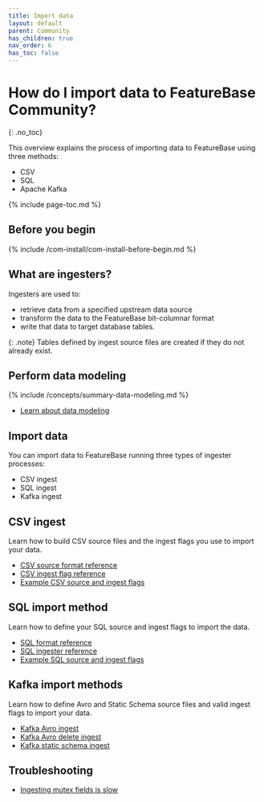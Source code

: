```yaml
---
title: Import data
layout: default
parent: Community
has_children: true
nav_order: 6
has_toc: false
---
```


# How do I import data to FeatureBase Community?
{: .no_toc}

This overview explains the process of importing data to FeatureBase using three methods:
* CSV
* SQL
* Apache Kafka

{% include page-toc.md %}

## Before you begin

{% include /com-install/com-install-before-begin.md %}

## What are ingesters?

Ingesters are used to:
* retrieve data from a specified upstream data source
* transform the data to the FeatureBase bit-columnar format
* write that data to target database tables.

{: .note}
Tables defined by ingest source files are created if they do not already exist.

## Perform data modeling

{% include /concepts/summary-data-modeling.md %}

* [Learn about data modeling](/docs/concepts/overview-data-modeling/)

## Import data

You can import data to FeatureBase running three types of ingester processes:

* CSV ingest
* SQL ingest
* Kafka ingest

## CSV ingest

Learn how to build CSV source files and the ingest flags you use to import your data.

* [CSV source format reference](/docs/community/com-ingest/com-ingest-source-csv)
* [CSV ingest flag reference](/docs/community/com-ingest/com-ingest-flags-csv)
* [Example CSV source and ingest flags](/docs/community/com-ingest/com-ingest-example-csv)

## SQL import method

Learn how to define your SQL source and ingest flags to import the data.

* [SQL format reference](/docs/community/com-ingest/com-ingest-source-sql)
* [SQL ingester reference](/docs/community/com-ingest/com-ingest-flags-sql)
* [Example SQL source and ingest flags](/docs/community/com-ingest/com-ingest-example-sql)

## Kafka import methods

Learn how to define Avro and Static Schema source files and valid ingest flags to import your data.

* [Kafka Avro ingest](/docs/community/com-ingest/com-ingest-source-kafka-avro)
* [Kafka Avro delete ingest](/docs/community/com-ingest/com-ingest-source-kafka-avro-delete)
* [Kafka static schema ingest](/docs/community/com-ingest/com-ingest-source-kafka-static)

## Troubleshooting

* [Ingesting mutex fields is slow](/docs/community/com-troubleshooting/com-issue-ingest-mutex-fields)
